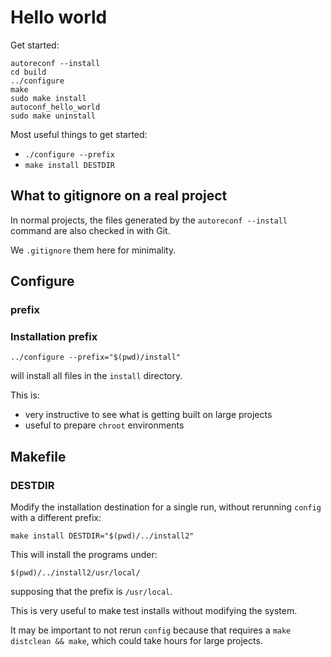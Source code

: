# Hello world

Get started:

    autoreconf --install
    cd build
    ../configure
    make
    sudo make install
    autoconf_hello_world
    sudo make uninstall

Most useful things to get started:

- `./configure --prefix`
- `make install DESTDIR`

## What to gitignore on a real project

In normal projects, the files generated by the `autoreconf --install` command are also checked in with Git.

We `.gitignore` them here for minimality.

## Configure

### prefix

### Installation prefix

    ../configure --prefix="$(pwd)/install"

will install all files in the `install` directory.

This is:

- very instructive to see what is getting built on large projects
- useful to prepare `chroot` environments

## Makefile

### DESTDIR

Modify the installation destination for a single run, without rerunning `config` with a different prefix:

    make install DESTDIR="$(pwd)/../install2"

This will install the programs under:

    $(pwd)/../install2/usr/local/

supposing that the prefix is `/usr/local`.

This is very useful to make test installs without modifying the system.

It may be important to not rerun `config` because that requires a `make distclean && make`, which could take hours for large projects.

